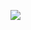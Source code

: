 <p align="right">
  <img src="https://capsule-render.vercel.app/api?type=blur&height=250&color=0:CD5C5C,100:d7a20f&text=tom%20alvarez&fontSize=20&fontColor=FFFFFF&fontAlign=50&fontAlignY=50&desc=web%20developer&descSize=18&descAlignY=62&descAlign=53"/>
</p>

<!-- E6A02E -->
